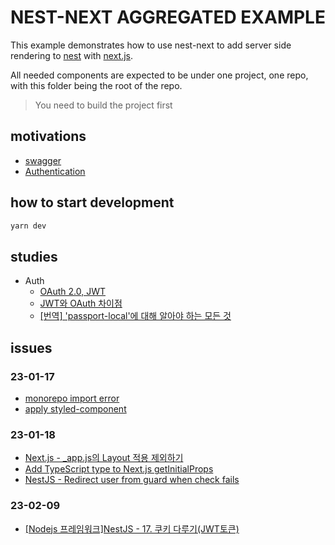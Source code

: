 # NEST-NEXT AGGREGATED EXAMPLE

This example demonstrates how to use nest-next to add server side rendering to [nest](https://github.com/nestjs/nest) with [next.js](https://github.com/zeit/next.js/).

All needed components are expected to be under one project, one repo, with this folder being the root of the repo.

> You need to build the project first

## motivations

- [swagger](https://docs.nestjs.com/openapi/introduction)
- [Authentication](https://docs.nestjs.com/security/authentication)

## how to start development

```zsh
yarn dev
```

## studies

- Auth
  - [OAuth 2.0, JWT](https://gilssang97.tistory.com/55)
  - [JWT와 OAuth 차이점](https://lewis-kku.tistory.com/34)
  - [\[번역\] 'passport-local'에 대해 알아야 하는 모든 것](https://velog.io/@jakeseo_me/%EB%B2%88%EC%97%AD-passport-local%EC%97%90-%EB%8C%80%ED%95%B4-%EC%95%8C%EC%95%84%EC%95%BC-%ED%95%98%EB%8A%94-%EB%AA%A8%EB%93%A0-%EA%B2%83)

## issues

### 23-01-17

- [monorepo import error](https://minemanemo.tistory.com/168)
- [apply styled-component](https://tesseractjh.tistory.com/164)

### 23-01-18

- [Next.js - _app.js의 Layout 적용 제외하기](https://velog.io/@bigbrothershin/Next.js-Layout-%EC%A0%81%EC%9A%A9-%EC%A0%9C%EC%99%B8%ED%95%98%EA%B8%B0)
- [Add TypeScript type to Next.js getInitialProps](https://linguinecode.com/post/next-js-typescript-getinitialprops)
- [NestJS - Redirect user from guard when check fails](https://stackoverflow.com/a/65883198)


### 23-02-09

- [[Nodejs 프레임워크]NestJS - 17. 쿠키 다루기(JWT토큰)](https://codegear.tistory.com/78)